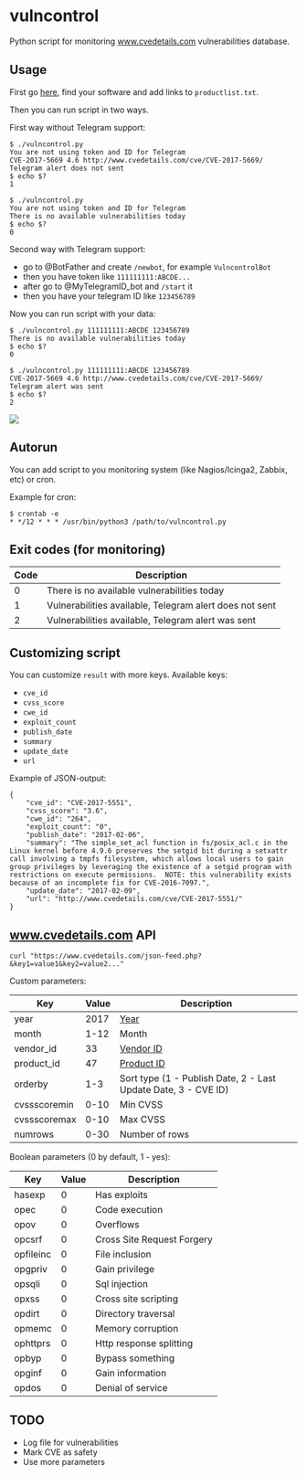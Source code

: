 vulncontrol
===========
Python script for monitoring www.cvedetails.com vulnerabilities database.

Usage
-----

First go [here](https://www.cvedetails.com/product-search.php), find your software and add links to `productlist.txt`.

Then you can run script in two ways.

First way without Telegram support:
```
$ ./vulncontrol.py
You are not using token and ID for Telegram
CVE-2017-5669 4.6 http://www.cvedetails.com/cve/CVE-2017-5669/
Telegram alert does not sent
$ echo $?
1

$ ./vulncontrol.py
You are not using token and ID for Telegram
There is no available vulnerabilities today
$ echo $?
0
```

Second way with Telegram support:
* go to @BotFather and create `/newbot`, for example `VulncontrolBot`
* then you have token like `111111111:ABCDE...`
* after go to @MyTelegramID_bot and `/start` it
* then you have your telegram ID like `123456789`

Now you can run script with your data:
```
$ ./vulncontrol.py 111111111:ABCDE 123456789
There is no available vulnerabilities today
$ echo $?
0

$ ./vulncontrol.py 111111111:ABCDE 123456789
CVE-2017-5669 4.6 http://www.cvedetails.com/cve/CVE-2017-5669/
Telegram alert was sent
$ echo $?
2
```

![](https://raw.githubusercontent.com/Amet13/vulncontrol/master/tscreen.png)

Autorun
-------

You can add script to you monitoring system (like Nagios/Icinga2, Zabbix, etc) or cron.

Example for cron:
```
$ crontab -e
* */12 * * * /usr/bin/python3 /path/to/vulncontrol.py
```

Exit codes (for monitoring)
---------------------------

| Code | Description                                             |
| ---- | ------------------------------------------------------- |
| 0    | There is no available vulnerabilities today             |
| 1    | Vulnerabilities available, Telegram alert does not sent |
| 2    | Vulnerabilities available, Telegram alert was sent      |

Customizing script
------------------

You can customize `result` with more keys.
Available keys:
* `cve_id`
* `cvss_score`
* `cwe_id`
* `exploit_count`
* `publish_date`
* `summary`
* `update_date`
* `url`

Example of JSON-output:
```
{
	"cve_id": "CVE-2017-5551",
	"cvss_score": "3.6",
	"cwe_id": "264",
    "exploit_count": "0",
    "publish_date": "2017-02-06",
    "summary": "The simple_set_acl function in fs/posix_acl.c in the Linux kernel before 4.9.6 preserves the setgid bit during a setxattr call involving a tmpfs filesystem, which allows local users to gain group privileges by leveraging the existence of a setgid program with restrictions on execute permissions.  NOTE: this vulnerability exists because of an incomplete fix for CVE-2016-7097.",
    "update_date": "2017-02-09",
    "url": "http://www.cvedetails.com/cve/CVE-2017-5551/"
}
```

www.cvedetails.com API
----------------------
```
curl "https://www.cvedetails.com/json-feed.php?&key1=value1&key2=value2..."
```

Custom parameters:

| Key          | Value | Description                                                    |
| ------------ | ----- | -------------------------------------------------------------- |
| year         | 2017  | [Year](http://www.cvedetails.com/browse-by-date.php)           |
| month        | 1-12  | Month                                                          |
| vendor_id    | 33    | [Vendor ID](http://www.cvedetails.com/vendor.php)              |
| product_id   | 47    | [Product ID](http://www.cvedetails.com/product-list.php)       |
| orderby      | 1-3   | Sort type (1 - Publish Date, 2 - Last Update Date, 3 - CVE ID) |
| cvssscoremin | 0-10  | Min CVSS                                                       |
| cvssscoremax | 0-10  | Max CVSS                                                       |
| numrows      | 0-30  | Number of rows                                                 |

Boolean parameters (0 by default, 1 - yes):

| Key       | Value | Description                |
| --------- | ----- | -------------------------- |
| hasexp    | 0     | Has exploits               |
| opec      | 0     | Code execution             |
| opov      | 0     | Overflows                  |
| opcsrf    | 0     | Cross Site Request Forgery |
| opfileinc | 0     | File inclusion             |
| opgpriv   | 0     | Gain privilege             |
| opsqli    | 0     | Sql injection              |
| opxss     | 0     | Cross site scripting       |
| opdirt    | 0     | Directory traversal        |
| opmemc    | 0     | Memory corruption          |
| ophttprs  | 0     | Http response splitting    |
| opbyp     | 0     | Bypass something           |
| opginf    | 0     | Gain information           |
| opdos     | 0     | Denial of service          |

TODO
----
* Log file for vulnerabilities
* Mark CVE as safety
* Use more parameters